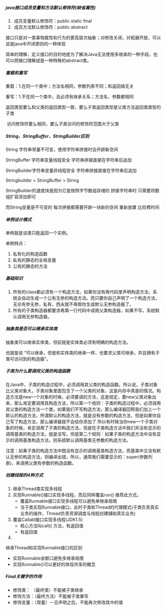 ##### java接口成员变量和方法默认修饰符(缺省属性)

1. ​	成员变量默认修饰符：public static final
2. ​    成员方法默认修饰符：public abstract

接口只是对一类事物属性和行为的更高层次抽象；对修改关闭，对拓展开放，可以说是java中开闭原则的一种体现

简单的理解，定义接口的目的地是为了解决Java无法使用多继承的一种手段，也可以把接口理解成是一种特殊的abstract类。

##### 重载和重写

重载：1.在同一个类中；方法名相同，参数列表不同；和返回值无关

重写：1.不在同一个类中，且必须有继承关系；方法名、参数都相同

​			   返回类型要么和父类的返回类型一致，要么子类返回类型是父类方法返回值类型的子类

​				访问修饰符要么相同，要么子类访问的修饰符范围大于父类

##### String、StringBuffer、StringBuilder区别

String 字符串常量不可变，使用字符串拼接时会开辟新空间

StringBuffer 字符串变量线程安全 字符串拼接直接在字符串后追加

StringBuilder字符串变量非线程安全 字符串拼接直接在字符串后追加

Stringbuilder > StringBuffer > String

StringBuilder的速度快是因为它是按照字节数组存储的 拼接字符串时 只需要将数组扩容添加即可

而String变量是不可变的 每次拼接都需要开辟一块新的空间 重新放置  比较费时间

##### 单例设计模式

单例就是该类只能返回一个实例。

单例特点：

1. 私有化的构造函数
2. 私有的静态的全局变量
3. 公有的静态的方法

##### 基础知识

1. 所有的class都必须有一个构造方法，如果你没有再代码里声明构造方法，系统会自动生成一个公有无参的构造方法。而只要你自己声明了一个构造方法，无论有参无参，私有，西永就不再帮你生成默认无参构造器了。
2. 所有的子类构造器都要求再第一行代码中调用父类构造器，如果不写，系统默认调用无参构造器。

##### 抽象类是否可以继承实体类

抽象类可以继承实体类，但前提是实体类必须有明确的构造方法。

也就是说 “可以继承，但是和实体类的继承一样，也要求父类可继承，并且拥有子类可访问到的构造器”。

##### 子类为什么要调用父类的构造函数

在Java中，子类的构造过程中，必须调用其父类的构造函数。所以说，子类对象比父类对象大，子类对象里面包含了一个父类的对象，这是内存中真是的情况。构造方法是new一个对象的时候，必须要调的方法，这是规定，要new父类对象出来，那么肯定要调用其构造方法，所以第一个规则：子类的构造过程中，必须调用其父类的构造方法一个类，如果我们不写构造方法，那么编译器回帮我们加上一个默认的构造方法，所谓默认的构造方法，就是没有参数的构造方法，但是如果你自己写了构造方法，那么编译器就不会给你添加了  所以有时候当你new一个子类对象的时候，肯定调用了子类的构造方法，但是在子类构造方法中我们并没有显示的调用基类的构造方法，就是没写。但是第二个规则：如果子类的构造方法中没有显示的调用基类构造方法，则系统默认调用基类无参数的构造方法。

注意：如果子类的构造方法中既没有显示的调用基类构造方法，而基类中又没有默认无参的构造方法，则编译出错，所以，通常我们需要显示的：super(参数列表)，来调用父类有参数的构造函数。

##### 创建线程的4种方式

1. 继承Thread类实现多线程
2. 实现Runnable()接口实现多线程，而后同样覆盖run()  推荐此方式。
   - 覆盖Runnable接口实现多线程可以避免单继承局限
   - 当子类实现Runnable接口，此时子类和Thread的代理模式(子类负责真实业务的操作，Thread负责资源调度与线程创建辅助真实业务)
3. 覆盖Callabl接口实现多线程(JDK1.5)
   - 核心方法叫call() 方法，有返回值
   - 有返回值
4. 

  继承Thread和实现Runnable接口的区别

- 实现Runnable金额口避免多继承局限
- 实现Runnable()可以更好的体现共享的概念

##### Final关键字的作用

- 修饰类： （最终类）不能被子类继承
- 修饰方法：（最终方法）不能被子类重写
- 修饰变量：（常量）一旦声明之后，不能再次修改其中的值

